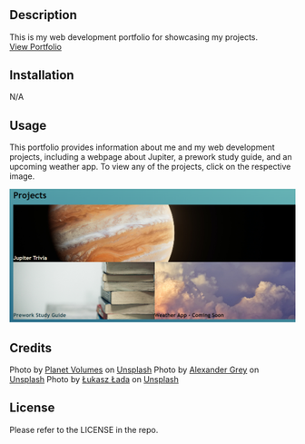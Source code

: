 # <My-Web-Development-Portfolio>

## Description

This is my web development portfolio for showcasing my projects.\
[View Portfolio](https://eula-snow.github.io/portfolio/)

## Installation

N/A

## Usage

This portfolio provides information about me and my web development projects, including a webpage about Jupiter, a prework study guide, and an upcoming weather app. To view any of the projects, click on the respective image.

![three web development projects](/images/screenshot.png)

## Credits

Photo by [Planet Volumes](https://unsplash.com/@planetvolumes?utm_source=unsplash&utm_medium=referral&utm_content=creditCopyText) on [Unsplash](https://unsplash.com/s/photos/jupiter?utm_source=unsplash&utm_medium=referral&utm_content=creditCopyText)
Photo by [Alexander Grey](https://unsplash.com/@sharonmccutcheon?utm_source=unsplash&utm_medium=referral&utm_content=creditCopyText) on [Unsplash](https://unsplash.com/s/photos/study?utm_source=unsplash&utm_medium=referral&utm_content=creditCopyText)
Photo by [Łukasz Łada](https://unsplash.com/@lukaszlada?utm_source=unsplash&utm_medium=referral&utm_content=creditCopyText) on [Unsplash](https://unsplash.com/s/photos/weather?utm_source=unsplash&utm_medium=referral&utm_content=creditCopyText)

## License

Please refer to the LICENSE in the repo.

